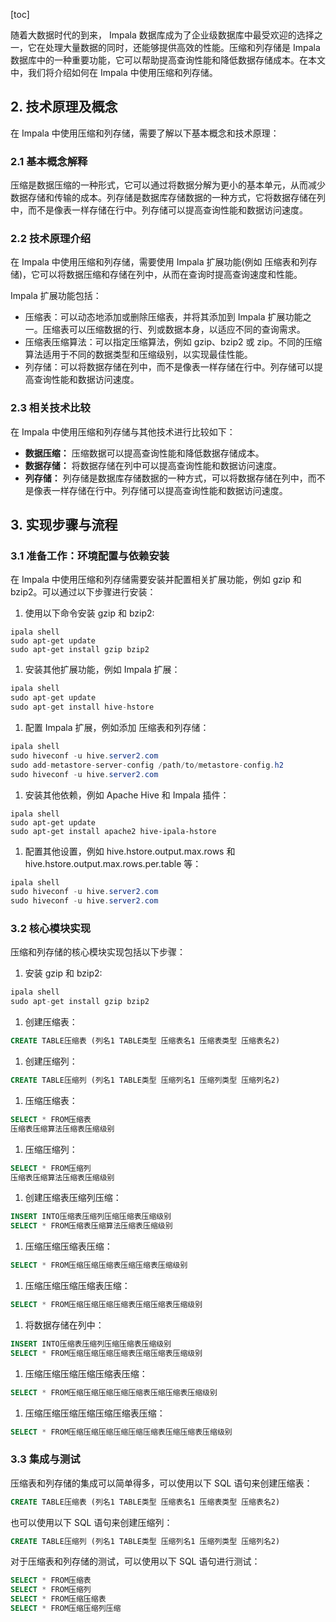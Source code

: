 
[toc]                    
                
                
随着大数据时代的到来， Impala 数据库成为了企业级数据库中最受欢迎的选择之一，它在处理大量数据的同时，还能够提供高效的性能。压缩和列存储是 Impala 数据库中的一种重要功能，它可以帮助提高查询性能和降低数据存储成本。在本文中，我们将介绍如何在 Impala 中使用压缩和列存储。

## 2. 技术原理及概念

在 Impala 中使用压缩和列存储，需要了解以下基本概念和技术原理：

### 2.1 基本概念解释

压缩是数据压缩的一种形式，它可以通过将数据分解为更小的基本单元，从而减少数据存储和传输的成本。列存储是数据库存储数据的一种方式，它将数据存储在列中，而不是像表一样存储在行中。列存储可以提高查询性能和数据访问速度。

### 2.2 技术原理介绍

在 Impala 中使用压缩和列存储，需要使用 Impala 扩展功能(例如 压缩表和列存储)，它可以将数据压缩和存储在列中，从而在查询时提高查询速度和性能。

Impala 扩展功能包括：

- 压缩表：可以动态地添加或删除压缩表，并将其添加到 Impala 扩展功能之一。压缩表可以压缩数据的行、列或数据本身，以适应不同的查询需求。
- 压缩表压缩算法：可以指定压缩算法，例如 gzip、bzip2 或 zip。不同的压缩算法适用于不同的数据类型和压缩级别，以实现最佳性能。
- 列存储：可以将数据存储在列中，而不是像表一样存储在行中。列存储可以提高查询性能和数据访问速度。

### 2.3 相关技术比较

在 Impala 中使用压缩和列存储与其他技术进行比较如下：

- **数据压缩：** 压缩数据可以提高查询性能和降低数据存储成本。
- **数据存储：** 将数据存储在列中可以提高查询性能和数据访问速度。
- **列存储：** 列存储是数据库存储数据的一种方式，可以将数据存储在列中，而不是像表一样存储在行中。列存储可以提高查询性能和数据访问速度。

## 3. 实现步骤与流程

### 3.1 准备工作：环境配置与依赖安装

在 Impala 中使用压缩和列存储需要安装并配置相关扩展功能，例如 gzip 和 bzip2。可以通过以下步骤进行安装：

1. 使用以下命令安装 gzip 和 bzip2:
```
ipala shell
sudo apt-get update
sudo apt-get install gzip bzip2
```
1. 安装其他扩展功能，例如 Impala 扩展：
```csharp
ipala shell
sudo apt-get update
sudo apt-get install hive-hstore
```
1. 配置 Impala 扩展，例如添加 压缩表和列存储：
```csharp
ipala shell
sudo hiveconf -u hive.server2.com
sudo add-metastore-server-config /path/to/metastore-config.h2
sudo hiveconf -u hive.server2.com
```
1. 安装其他依赖，例如 Apache Hive 和 Impala 插件：
```
ipala shell
sudo apt-get update
sudo apt-get install apache2 hive-ipala-hstore
```
1. 配置其他设置，例如 hive.hstore.output.max.rows 和 hive.hstore.output.max.rows.per.table 等：
```java
ipala shell
sudo hiveconf -u hive.server2.com
sudo hiveconf -u hive.server2.com
```

### 3.2 核心模块实现

压缩和列存储的核心模块实现包括以下步骤：

1. 安装 gzip 和 bzip2:
```csharp
ipala shell
sudo apt-get install gzip bzip2
```
1. 创建压缩表：
```sql
CREATE TABLE压缩表 (列名1 TABLE类型 压缩表名1 压缩表类型 压缩表名2)
```
1. 创建压缩列：
```sql
CREATE TABLE压缩列 (列名1 TABLE类型 压缩列名1 压缩列类型 压缩列名2)
```
1. 压缩压缩表：
```sql
SELECT * FROM压缩表
压缩表压缩算法压缩表压缩级别
```
1. 压缩压缩列：
```sql
SELECT * FROM压缩列
压缩表压缩算法压缩表压缩级别
```
1. 创建压缩表压缩列压缩：
```sql
INSERT INTO压缩表压缩列压缩压缩表压缩级别
SELECT * FROM压缩表压缩算法压缩表压缩级别
```
1. 压缩压缩压缩表压缩：
```sql
SELECT * FROM压缩压缩压缩表压缩压缩表压缩级别
```
1. 压缩压缩压缩压缩表压缩：
```sql
SELECT * FROM压缩压缩压缩压缩表压缩压缩表压缩级别
```
1. 将数据存储在列中：
```sql
INSERT INTO压缩表压缩列压缩压缩表压缩级别
SELECT * FROM压缩压缩压缩压缩表压缩压缩表压缩级别
```
1. 压缩压缩压缩压缩压缩表压缩：
```sql
SELECT * FROM压缩压缩压缩压缩压缩表压缩压缩表压缩级别
```
1. 压缩压缩压缩压缩压缩压缩表压缩：
```sql
SELECT * FROM压缩压缩压缩压缩压缩压缩表压缩压缩表压缩级别
```

### 3.3 集成与测试

压缩表和列存储的集成可以简单得多，可以使用以下 SQL 语句来创建压缩表：
```sql
CREATE TABLE压缩表 (列名1 TABLE类型 压缩表名1 压缩表类型 压缩表名2)
```

也可以使用以下 SQL 语句来创建压缩列：
```sql
CREATE TABLE压缩列 (列名1 TABLE类型 压缩列名1 压缩列类型 压缩列名2)
```

对于压缩表和列存储的测试，可以使用以下 SQL 语句进行测试：
```sql
SELECT * FROM压缩表
SELECT * FROM压缩列
SELECT * FROM压缩压缩表
SELECT * FROM压缩压缩列压缩
```

